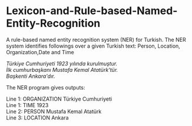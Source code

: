 # Lexicon-and-Rule-based-Named-Entity-Recognition
A rule-based named entity recognition system (NER) for Turkish. The NER system identifies followings over a given Turkish text:  Person, Location, Organization,Date and Time

*Türkiye Cumhuriyeti 1923 yılında kurulmuştur.                                    
İlk cumhurbaşkanı Mustafa Kemal Atatürk'tür.                            
Başkenti Ankara'dır.*                                                     

The NER program gives outputs:

Line 1: ORGANIZATION Türkiye Cumhuriyeti                        
Line 1: TIME 1923                                           
Line 2: PERSON Mustafa Kemal Atatürk                                
Line 3: LOCATION Ankara                                       


